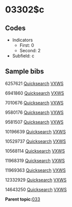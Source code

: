 # 03302$c

## Codes

-   Indicators
    -   First: 0
    -   Second: 2
-   Subfield: c

## Sample bibs

6257621 [Quicksearch](https://search.library.yale.edu/catalog/6257621) [VXWS](http://prodorbis.library.yale.edu:7014/vxws/GetHoldingsService?bibId=6257621)

6941860 [Quicksearch](https://search.library.yale.edu/catalog/6941860) [VXWS](http://prodorbis.library.yale.edu:7014/vxws/GetHoldingsService?bibId=6941860)

7010676 [Quicksearch](https://search.library.yale.edu/catalog/7010676) [VXWS](http://prodorbis.library.yale.edu:7014/vxws/GetHoldingsService?bibId=7010676)

9580176 [Quicksearch](https://search.library.yale.edu/catalog/9580176) [VXWS](http://prodorbis.library.yale.edu:7014/vxws/GetHoldingsService?bibId=9580176)

9581507 [Quicksearch](https://search.library.yale.edu/catalog/9581507) [VXWS](http://prodorbis.library.yale.edu:7014/vxws/GetHoldingsService?bibId=9581507)

10196639 [Quicksearch](https://search.library.yale.edu/catalog/10196639) [VXWS](http://prodorbis.library.yale.edu:7014/vxws/GetHoldingsService?bibId=10196639)

10529737 [Quicksearch](https://search.library.yale.edu/catalog/10529737) [VXWS](http://prodorbis.library.yale.edu:7014/vxws/GetHoldingsService?bibId=10529737)

10568114 [Quicksearch](https://search.library.yale.edu/catalog/10568114) [VXWS](http://prodorbis.library.yale.edu:7014/vxws/GetHoldingsService?bibId=10568114)

11968319 [Quicksearch](https://search.library.yale.edu/catalog/11968319) [VXWS](http://prodorbis.library.yale.edu:7014/vxws/GetHoldingsService?bibId=11968319)

11969363 [Quicksearch](https://search.library.yale.edu/catalog/11969363) [VXWS](http://prodorbis.library.yale.edu:7014/vxws/GetHoldingsService?bibId=11969363)

12332929 [Quicksearch](https://search.library.yale.edu/catalog/12332929) [VXWS](http://prodorbis.library.yale.edu:7014/vxws/GetHoldingsService?bibId=12332929)

14643250 [Quicksearch](https://search.library.yale.edu/catalog/14643250) [VXWS](http://prodorbis.library.yale.edu:7014/vxws/GetHoldingsService?bibId=14643250)

**Parent topic:**[033](../../tags/033/033.md)

